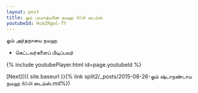 ```yaml
---
layout: post
title: ஓம் பரமாத்மனே நமஹ ௧௦௮ டைம்ஸ்
youtubeId: HcmZRgwl-TY
---
```

 
 
 ஓம் அர்தநாயை நமஹ  
 
 -  கெட்டவர்களைப் பிடிப்பவர் 
 
  
 
  
 
 
 
 
 
 


{% include youtubePlayer.html id=page.youtubeId %}
 
[Next]({{ site.baseurl }}{% link  split2/_posts/2015-08-26-ஓம் ஷ்டாநண்டாய நமஹ ௧௦௮ டைம்ஸ்.md%})
 
